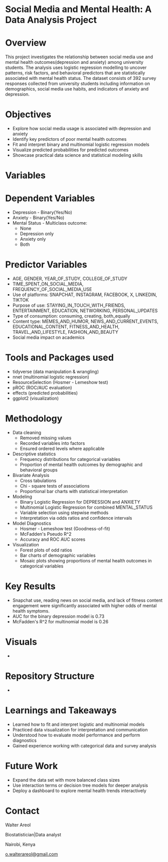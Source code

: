 # Social Media and Mental Health: A Data Analysis Project
# Overview
This project investigates the relationship between social media use and mental health outcomes(depression and anxiety) among university students. The analysis uses logistic regression modelling to uncover patterns, risk factors, and behavioral predictors that are statistically associated with mental health status.
The dataset consists of 392 survey responses collected from university students including information on demographics, social media use habits, and indicators of anxiety and depression. 
# Objectives
- Explore how social media usage is associated with depression and anxiety
- Identify key predictors of poor mental health outcomes
- Fit and interpret binary and multinomial logistic regression models
- Visualize predicted probabilities for predicted outcomes
- Showcase practical data science and statistical modeling skills

# Variables
# Dependent Variables
- Depression - Binary(Yes/No)
- Anxiety - Binary(Yes/No)
- Mental Status - Multiclass outcome:
  * None
  * Depression only
  * Anxiety only
  * Both
# Predictor Variables
- AGE, GENDER, YEAR_OF_STUDY, COLLEGE_OF_STUDY
- TIME_SPENT_ON_SOCIAL_MEDIA, FREQUENCY_OF_SOCIAL_MEDIA_USE
- Use of platforms: SNAPCHAT, INSTAGRAM, FACEBOOK, X, LINKEDIN, TIKTOK
- Purpose of use: STAYING_IN_TOUCH_WITH_FRIENDS, ENTERTAINMENT, EDUCATION, NETWORKING, PERSONAL_UPDATES
- Type of consumption: consuming, creating, both_equally
- Content type: MEMES_AND_HUMOR, NEWS_AND_CURRENT_EVENTS, EDUCATIONAL_CONTENT, FITNESS_AND_HEALTH, TRAVEL_AND_LIFESTYLE, FASHION_AND_BEAUTY
- Social media impact on academics
# Tools and Packages used
- tidyverse (data manipulation & wrangling)
- nnet (multinomial logistic regression)
- ResourceSelection (Hosmer - Lemeshow test)
- pROC (ROC/AUC evaluation)
- effects (predicted probabilities)
- ggplot2 (visualization)
# Methodology
- Data cleaning
   * Removed missing values
   * Recorded variables into factors
   * Ensured ordered levels where applicable
- Descriptive statistics
    * Frequency distributions for categorical variables
    * Proportion of mental health outcomes by demographic and behavioral groups
 - Bivariate Analysis
    * Cross tabulations
    * Chi - square tests of associations
    * Proportional bar charts with statistical interpretation
  - Modeling
     * Binary Logistic Regression for DEPRESSION and ANXIETY
     * Multinomial Logistic Regression for combined MENTAL_STATUS
     * Variable selection using stepwise methods
     * Interpretation via odds ratios and confidence intervals
 - Model Diagnostics
   * Hosmer - Lemeshow test (Goodness-of-fit)
   * McFadden's Pseudo R^2
   * Accuracy and ROC AUC scores
- Visualization
   * Forest plots of odd ratios
   * Bar charts of demographic variables
   * Mosaic plots showing proportions of mental health outcomes in categorical variables
# Key Results
- Snapchat use, reading news on social media, and lack of fitness content engagement were significantly associated with higher odds of mental health symptoms.
- AUC for the binary depression model is 0.73
- McFadden's R^2 for multinomial model is 0.26
# Visuals
-
# Repository Structure 
-
# Learnings and Takeaways
- Learned how to fit and interpret logistic and multinomial models
- Practiced data visualization for interpretation and communication
- Understood how to evaluate model performance and perform diagnostics
- Gained experience working with categorical data and survey analysis
# Future Work
- Expand the data set with more balanced class sizes
- Use interaction terms or decision tree models for deeper analysis
- Deploy a dashboard to explore mental health trends interactively
# Contact
Walter Areol

Biostatistician|Data analyst

Nairobi, Kenya

o.walterareol@gmail.com

